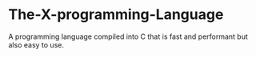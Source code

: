 # The-X-programming-Language
A programming language compiled into C that is fast and performant but also easy to use.
